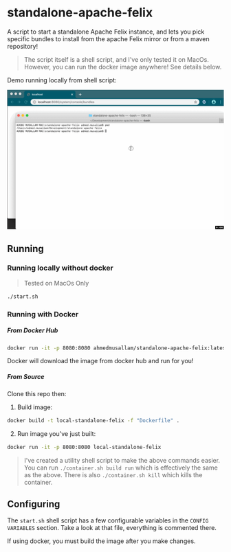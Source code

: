 # standalone-apache-felix
A script to start a standalone Apache Felix instance, and lets you pick specific bundles to install from the apache Felix mirror or from a maven repository!

> The script itself is a shell script, and I've only tested it on MacOs. However, you can run the docker image anywhere! See details below.

Demo running locally from shell script:

![Demo](https://raw.githubusercontent.com/ahmed-musallam/standalone-apache-felix/master/doc/demo.gif)


## Running

### Running locally without docker
> Tested on MacOs Only

```sh
./start.sh
```

### Running with Docker

##### From Docker Hub

```sh
docker run -it -p 8080:8080 ahmedmusallam/standalone-apache-felix:latest
```

Docker will download the image from docker hub and run for you!

##### From Source

Clone this repo then:

1. Build image: 

  ```sh
  docker build -t local-standalone-felix -f "Dockerfile" .
  ```

2. Run image you've just built:
  
  ```sh
  docker run -it -p 8080:8080 local-standalone-felix
  ```


> I've created a utility shell script to make the above commands easier. You can run `./container.sh build run` which is effectively the same as the above. There is also `./container.sh kill` which kills the container.



## Configuring

The `start.sh` shell script has a few configurable variables in the `CONFIG VARIABLES` section.
Take a look at that file, everything is commented there.

If using docker, you must build the image after you make changes.